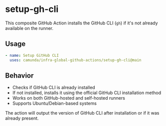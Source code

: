 # setup-gh-cli

This composite GitHub Action installs the GitHub CLI (`gh`) if it's not already available on the runner.

## Usage

```yaml
- name: Setup GitHub CLI
  uses: camunda/infra-global-github-actions/setup-gh-cli@main
```

## Behavior

- Checks if GitHub CLI is already installed
- If not installed, installs it using the official GitHub CLI installation method
- Works on both GitHub-hosted and self-hosted runners
- Supports Ubuntu/Debian-based systems

The action will output the version of GitHub CLI after installation or if it was already present.

